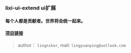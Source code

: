 ### lixi-ui-extend ui扩展

#### 每个人都是贡献者。世界将会统一起来。

#### <a href="https://github.com/lixi-ui/lixi-ui-extend" target="_blank">项目链接</a>

> author： `lingniker`,  mail: `lingyuanping@uotlook.com`
